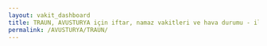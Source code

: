 ```yaml
---
layout: vakit_dashboard
title: TRAUN, AVUSTURYA için iftar, namaz vakitleri ve hava durumu - ilçe/eyalet seç
permalink: /AVUSTURYA/TRAUN/
---
```


<script type="text/javascript">
  var GLOBAL_COUNTRY = 'AVUSTURYA';
  var GLOBAL_CITY = 'TRAUN';
  var GLOBAL_STATE = '';
  var lat = 72;
  var lon = 21;
</script>
